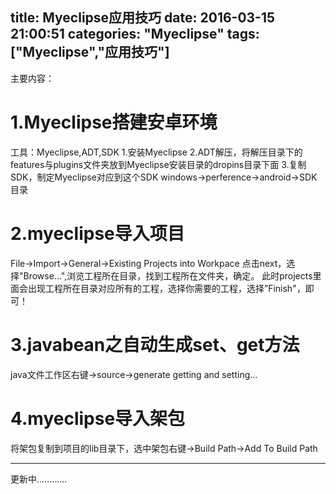 title: Myeclipse应用技巧
date: 2016-03-15 21:00:51
categories: "Myeclipse"
tags: ["Myeclipse","应用技巧"]
---
主要内容：
<!--more-->
1.Myeclipse搭建安卓环境
==========================
工具：Myeclipse,ADT,SDK
1.安装Myeclipse
2.ADT解压，将解压目录下的features与plugins文件夹放到Myeclipse安装目录的dropins目录下面
3.复制SDK，制定Myeclipse对应到这个SDK
  windows->perference->android->SDK目录

2.myeclipse导入项目
==========================
File->Import->General->Existing Projects into Workpace
点击next，选择"Browse...",浏览工程所在目录，找到工程所在文件夹，确定。
此时projects里面会出现工程所在目录对应所有的工程，选择你需要的工程，选择”Finish"，即可！

3.javabean之自动生成set、get方法
============================
java文件工作区右键->source->generate getting and setting...

4.myeclipse导入架包
=====================
将架包复制到项目的lib目录下，选中架包右键->Build Path->Add To Build Path



****************************
更新中............